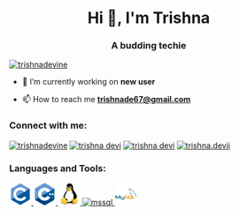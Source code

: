 <h1 align="center">Hi 👋, I'm Trishna</h1>
<h3 align="center">A budding techie</h3>

<p align="left"> <a href="https://twitter.com/trishnadevine" target="blank"><img src="https://img.shields.io/twitter/follow/trishnadevine?logo=twitter&style=for-the-badge" alt="trishnadevine" /></a> </p>

- 🔭 I’m currently working on **new user**

- 📫 How to reach me **trishnade67@gmail.com**

<h3 align="left">Connect with me:</h3>
<p align="left">
<a href="https://twitter.com/trishnadevine" target="blank"><img align="center" src="https://raw.githubusercontent.com/rahuldkjain/github-profile-readme-generator/master/src/images/icons/Social/twitter.svg" alt="trishnadevine" height="30" width="40" /></a>
<a href="https://linkedin.com/in/trishna devi" target="blank"><img align="center" src="https://raw.githubusercontent.com/rahuldkjain/github-profile-readme-generator/master/src/images/icons/Social/linked-in-alt.svg" alt="trishna devi" height="30" width="40" /></a>
<a href="https://fb.com/trishna devi" target="blank"><img align="center" src="https://raw.githubusercontent.com/rahuldkjain/github-profile-readme-generator/master/src/images/icons/Social/facebook.svg" alt="trishna devi" height="30" width="40" /></a>
<a href="https://instagram.com/trishna.devii" target="blank"><img align="center" src="https://raw.githubusercontent.com/rahuldkjain/github-profile-readme-generator/master/src/images/icons/Social/instagram.svg" alt="trishna.devii" height="30" width="40" /></a>
</p>

<h3 align="left">Languages and Tools:</h3>
<p align="left"> <a href="https://www.cprogramming.com/" target="_blank" rel="noreferrer"> <img src="https://raw.githubusercontent.com/devicons/devicon/master/icons/c/c-original.svg" alt="c" width="40" height="40"/> </a> <a href="https://www.w3schools.com/cpp/" target="_blank" rel="noreferrer"> <img src="https://raw.githubusercontent.com/devicons/devicon/master/icons/cplusplus/cplusplus-original.svg" alt="cplusplus" width="40" height="40"/> </a> <a href="https://www.linux.org/" target="_blank" rel="noreferrer"> <img src="https://raw.githubusercontent.com/devicons/devicon/master/icons/linux/linux-original.svg" alt="linux" width="40" height="40"/> </a> <a href="https://www.microsoft.com/en-us/sql-server" target="_blank" rel="noreferrer"> <img src="https://www.svgrepo.com/show/303229/microsoft-sql-server-logo.svg" alt="mssql" width="40" height="40"/> </a> <a href="https://www.mysql.com/" target="_blank" rel="noreferrer"> <img src="https://raw.githubusercontent.com/devicons/devicon/master/icons/mysql/mysql-original-wordmark.svg" alt="mysql" width="40" height="40"/> </a> </p>

